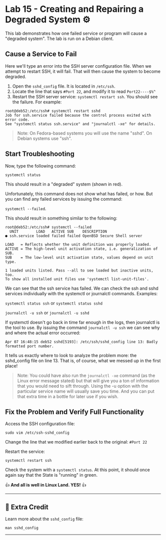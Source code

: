 # Lab 15 - Creating and Repairing a Degraded System ⚙️

This lab demonstrates how one failed service or program will cause a "degraded system". The lab is run on a Debian client.

## Cause a Service to Fail

Here we'll type an error into the SSH server configuration file. When we attempt to restart SSH, it will fail. That will then cause the system to become degraded.  

1. Open the `sshd_config` file. It is located in `/etc/ssh`.
2. Locate the line that says `#Port 22`, and modify it to read `Port22----$%^`
3. Restart the SSH server service: `systemctl restart ssh`. You should see the failure. For example:

```console
root@deb52:/etc/ssh# systemctl restart sshd
Job for ssh.service failed because the control process exited with error code.
See "systemctl status ssh.service" and "journalctl -xe" for details.
```

> Note: On Fedora-based systems you will use the name "sshd". On Debian systems use "ssh".

## Start Troubleshooting

Now, type the following command:

`systemctl status`

This should result in a "degraded" system (shown in red).

Unfortunately, this command does not show what has failed, or how. But you can find any failed services by issuing the command:

`systemctl --failed`.

This should result in something similar to the following:

```console
root@deb52:/etc/ssh# systemctl --failed
  UNIT        LOAD   ACTIVE SUB    DESCRIPTION                
● ssh.service loaded failed failed OpenBSD Secure Shell server

LOAD   = Reflects whether the unit definition was properly loaded.
ACTIVE = The high-level unit activation state, i.e. generalization of SUB.
SUB    = The low-level unit activation state, values depend on unit type.

1 loaded units listed. Pass --all to see loaded but inactive units, too.
To show all installed unit files use 'systemctl list-unit-files'.
```

We can see that the ssh service has failed. We can check the ssh and sshd services individually with the systemctl or journalctl commands. Examples:

`systemctl status ssh` or `systemctl status sshd`

`journalctl -u ssh` or `journalctl -u sshd`

If systemctl doesn't go back in time far enough in the logs, then journalctl is the tool to use. By issuing the command `journalctl -u ssh` we can see why and where the actual error occurred:

```console
Apr 07 16:48:15 deb52 sshd[5193]: /etc/ssh/sshd_config line 13: Badly formatted port number.
```

It tells us exactly where to look to analyze the problem more: the sshd_config file on line 13. That is, of course, what we messed up in the first place!

> Note: You could have also run the `journalctl -xe` command (as the Linux error message stated) but that will give you a ton of information that you would need to sift through. Using the -u option with the particular service name will usually save you time. And you can put that extra time in a bottle for later use if you wish.

## Fix the Problem and Verify Full Functionality

Access the SSH configuration file:

`sudo vim /etc/ssh-sshd_config`

Change the line that we modified earlier back to the original: `#Port 22`

Restart the service:

`systemctl restart ssh`

Check the system with a `systemctl status`. At this point, it should once again say that the State is "running" in green.

👍 **And all is well in Linux Land. YES!** 👍

---

## 📃 Extra Credit

Learn more about the `sshd_config` file:

`man sshd_config`

---
